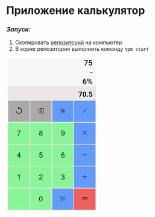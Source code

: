 # Приложение калькулятор
### _Запуск:_
1. Скопировать [репозиторий](https://github.com/ramil290989/calculator) на компьютер
2. В корне репозитория выполнить команду `npm start`

![Калькулятор](./calc.jpg)